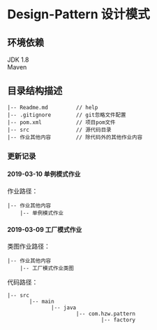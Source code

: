 # Design-Pattern 设计模式

## 环境依赖
JDK 1.8<br/>
Maven

## 目录结构描述
    |-- Readme.md         // help
    |-- .gitignore        // git忽略文件配置
    |-- pom.xml           // 项目pom文件
    |-- src               // 源代码目录
    |-- 作业其他内容        // 除代码外的其他作业内容


### 更新记录

#### 2019-03-10 单例模式作业<br/>
作业路径：

    |-- 作业其他内容
        |-- 单例模式作业

#### 2019-03-09 工厂模式作业<br/>
类图作业路径：

    |-- 作业其他内容
        |-- 工厂模式作业类图
代码路径：            

    |-- src
           |-- main
                  |-- java
                          |-- com.hzw.pattern
                                  |-- factory           
